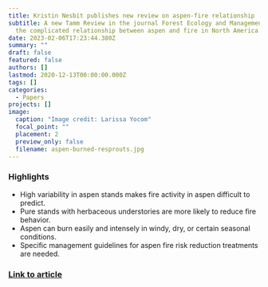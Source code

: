 ```yaml
---
title: Kristin Nesbit publishes new review on aspen-fire relationship
subtitle: A new Tamm Review in the journal Forest Ecology and Management reviews
  the complicated relationship between aspen and fire in North America.
date: 2023-02-06T17:23:44.380Z
summary: ""
draft: false
featured: false
authors: []
lastmod: 2020-12-13T00:00:00.000Z
tags: []
categories:
  - Papers
projects: []
image:
  caption: "Image credit: Larissa Yocom"
  focal_point: ""
  placement: 2
  preview_only: false
  filename: aspen-burned-resprouts.jpg
---
```

### Highlights

* High variability in aspen stands makes fire activity in aspen difficult to predict.
* Pure stands with herbaceous understories are more likely to reduce fire behavior.
* Aspen can burn easily and intensely in windy, dry, or certain seasonal conditions.
* Specific management guidelines for aspen fire risk reduction treatments are needed.

### [Link to article](https://www.sciencedirect.com/science/article/pii/S0378112722007460)
